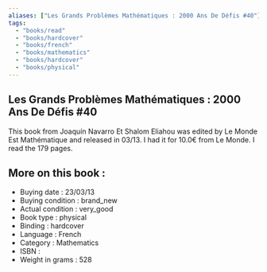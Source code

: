 ```yaml
---
aliases: ["Les Grands Problèmes Mathématiques : 2000 Ans De Défis #40"] 
tags: 
  - "books/read" 
  - "books/hardcover" 
  - "books/french"
  - "books/mathematics"
  - "books/hardcover"
  - "books/physical"
---
```



## Les Grands Problèmes Mathématiques : 2000 Ans De Défis #40
This book from Joaquín Navarro Et Shalom Eliahou was edited by Le Monde Est Mathématique and released in 03/13. I had it for 10.0€ from Le Monde. I read the 179 pages.

## More on this book :
- Buying date : 23/03/13
- Buying condition : brand_new
- Actual condition : very_good
- Book type : physical
- Binding : hardcover
- Language : French
- Category : Mathematics
- ISBN : 
- Weight in grams : 528
